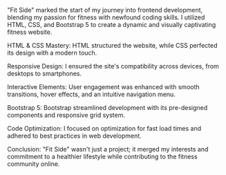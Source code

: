 "Fit Side" marked the start of my journey into frontend development, blending my passion for fitness with newfound coding skills. I utilized HTML, CSS, and Bootstrap 5 to create a dynamic and visually captivating fitness website.

HTML & CSS Mastery: HTML structured the website, while CSS perfected its design with a modern touch.

Responsive Design: I ensured the site's compatibility across devices, from desktops to smartphones.

Interactive Elements: User engagement was enhanced with smooth transitions, hover effects, and an intuitive navigation menu.

Bootstrap 5: Bootstrap streamlined development with its pre-designed components and responsive grid system.

Code Optimization: I focused on optimization for fast load times and adhered to best practices in web development.

Conclusion: "Fit Side" wasn't just a project; it merged my interests and commitment to a healthier lifestyle while contributing to the fitness community online.

